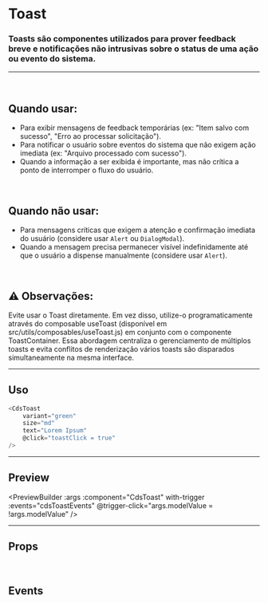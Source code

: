 # Toast

### Toasts são componentes utilizados para prover feedback breve e notificações não intrusivas sobre o status de uma ação ou evento do sistema.
---
<br>

## Quando usar:
- Para exibir mensagens de feedback temporárias (ex: "Item salvo com sucesso", "Erro ao processar solicitação").
- Para notificar o usuário sobre eventos do sistema que não exigem ação imediata (ex: "Arquivo processado com sucesso").
- Quando a informação a ser exibida é importante, mas não crítica a ponto de interromper o fluxo do usuário.


<br>

## Quando não usar:
- Para mensagens críticas que exigem a atenção e confirmação imediata do usuário (considere usar `Alert` ou `DialogModal`).
- Quando a mensagem precisa permanecer visível indefinidamente até que o usuário a dispense manualmente (considere usar `Alert`).

<br>

## ⚠️ Observações:
Evite usar o Toast diretamente. Em vez disso, utilize-o programaticamente através do composable useToast
(disponível em src/utils/composables/useToast.js) em conjunto com o componente ToastContainer.
Essa abordagem centraliza o gerenciamento de múltiplos toasts e evita conflitos de renderização
vários toasts são disparados simultaneamente na mesma interface.

---

## Uso

```js
<CdsToast
	variant="green"
	size="md"
	text="Lorem Ipsum"
	@click="toastClick = true"
/>
```

---

## Preview

<PreviewBuilder
	:args
	:component="CdsToast"
	with-trigger
	:events="cdsToastEvents"
	@trigger-click="args.modelValue = !args.modelValue"
/>

---

## Props

<APITable
	name="Toast"
	section="props"
/>
<br>

## Events

<APITable
	name="Toast"
	section="events"
/>

<script setup>
import { ref } from 'vue';
import CdsToast from '@/components/Toast.vue';

const args = ref({
	variant: 'success',
	light: false,
	title: 'Título do tooltip',
	description: 'Breve feedback ou notificação',
	dismissible: true,
	dismissAfter: 6000,
	autoDismissible: true,
});

const cdsToastEvents = [
	'dismiss',
	'update:modelValue'
];
</script>

